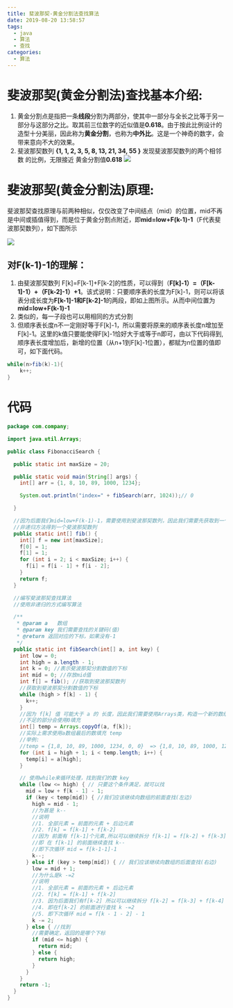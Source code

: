 ```yaml
---
title: 斐波那契-黄金分割法查找算法
date: 2019-08-20 13:58:57
tags: 
  - java
  - 算法
  - 查找
categories:
  - 算法
---
```

# 斐波那契(黄金分割法)查找基本介绍:
	
1. 黄金分割点是指把一条**线段**分割为两部分，使其中一部分与全长之比等于另一部分与这部分之比。取其前三位数字的近似值是**0.618**。由于按此比例设计的造型十分美丽，因此称为**黄金分割**，也称为**中外比**。这是一个神奇的数字，会带来意向不大的效果。
2. 斐波那契数列 **{1, 1, 2, 3, 5, 8, 13, 21, 34, 55 }** 发现斐波那契数列的两个相邻数 的比例，无限接近 黄金分割值**0.618**
![](https://shoukailiang-blog.oss-cn-hangzhou.aliyuncs.com/article/202211281406472.png)
# 斐波那契(黄金分割法)原理:
斐波那契查找原理与前两种相似，仅仅改变了中间结点（mid）的位置，mid不再是中间或插值得到，而是位于黄金分割点附近，即**mid=low+F(k-1)-1**（F代表斐波那契数列），如下图所示

![](https://shoukailiang-blog.oss-cn-hangzhou.aliyuncs.com/article/202211281406085.png)
## 对F(k-1)-1的理解：
1. 由斐波那契数列 F[k]=F[k-1]+F[k-2]的性质，可以得到（**F[k]-1）=（F[k-1]-1）+（F[k-2]-1）+1**。该式说明：只要顺序表的长度为F[k]-1，则可以将该表分成长度为**F[k-1]-1和F[k-2]-1**的两段，即如上图所示。从而中间位置为**mid=low+F(k-1)-1**           
2. 类似的，每一子段也可以用相同的方式分割
3. 但顺序表长度n不一定刚好等于F[k]-1，所以需要将原来的顺序表长度n增加至F[k]-1。这里的k值只要能使得F[k]-1恰好大于或等于n即可，由以下代码得到,顺序表长度增加后，新增的位置（从n+1到F[k]-1位置），都赋为n位置的值即可，如下面代码。
```java
while(n>fib(k)-1){
    k++;
}
```
# 代码
```java
package com.company;

import java.util.Arrays;

public class FibonacciSearch {

  public static int maxSize = 20;

  public static void main(String[] args) {
    int[] arr = {1, 8, 10, 89, 1000, 1234};

    System.out.println("index=" + fibSearch(arr, 1024));// 0

  }

  //因为后面我们mid=low+F(k-1)-1，需要使用到斐波那契数列，因此我们需要先获取到一个斐波那契数列
  //非递归方法得到一个斐波那契数列
  public static int[] fib() {
    int[] f = new int[maxSize];
    f[0] = 1;
    f[1] = 1;
    for (int i = 2; i < maxSize; i++) {
      f[i] = f[i - 1] + f[i - 2];
    }
    return f;
  }

  //编写斐波那契查找算法
  //使用非递归的方式编写算法

  /**
   * @param a   数组
   * @param key 我们需要查找的关键码(值)
   * @return 返回对应的下标，如果没有-1
   */
  public static int fibSearch(int[] a, int key) {
    int low = 0;
    int high = a.length - 1;
    int k = 0; //表示斐波那契分割数值的下标
    int mid = 0; //存放mid值
    int f[] = fib(); //获取到斐波那契数列
    //获取到斐波那契分割数值的下标
    while (high > f[k] - 1) {
      k++;
    }
    //因为 f[k] 值 可能大于 a 的 长度，因此我们需要使用Arrays类，构造一个新的数组，并指向temp[]
    //不足的部分会使用0填充
    int[] temp = Arrays.copyOf(a, f[k]);
    //实际上需求使用a数组最后的数填充 temp
    //举例:
    //temp = {1,8, 10, 89, 1000, 1234, 0, 0}  => {1,8, 10, 89, 1000, 1234, 1234, 1234,}
    for (int i = high + 1; i < temp.length; i++) {
      temp[i] = a[high];
    }

    // 使用while来循环处理，找到我们的数 key
    while (low <= high) { // 只要这个条件满足，就可以找
      mid = low + f[k - 1] - 1;
      if (key < temp[mid]) { //我们应该继续向数组的前面查找(左边)
        high = mid - 1;
        //为甚是 k--
        //说明
        //1. 全部元素 = 前面的元素 + 后边元素
        //2. f[k] = f[k-1] + f[k-2]
        //因为 前面有 f[k-1]个元素,所以可以继续拆分 f[k-1] = f[k-2] + f[k-3]
        //即 在 f[k-1] 的前面继续查找 k--
        //即下次循环 mid = f[k-1-1]-1
        k--;
      } else if (key > temp[mid]) { // 我们应该继续向数组的后面查找(右边)
        low = mid + 1;
        //为什么是k -=2
        //说明
        //1. 全部元素 = 前面的元素 + 后边元素
        //2. f[k] = f[k-1] + f[k-2]
        //3. 因为后面我们有f[k-2] 所以可以继续拆分 f[k-2] = f[k-3] + f[k-4]
        //4. 即在f[k-2] 的前面进行查找 k -=2
        //5. 即下次循环 mid = f[k - 1 - 2] - 1
        k -= 2;
      } else { //找到
        //需要确定，返回的是哪个下标
        if (mid <= high) {
          return mid;
        } else {
          return high;
        }
      }
    }
    return -1;
  }
}
```